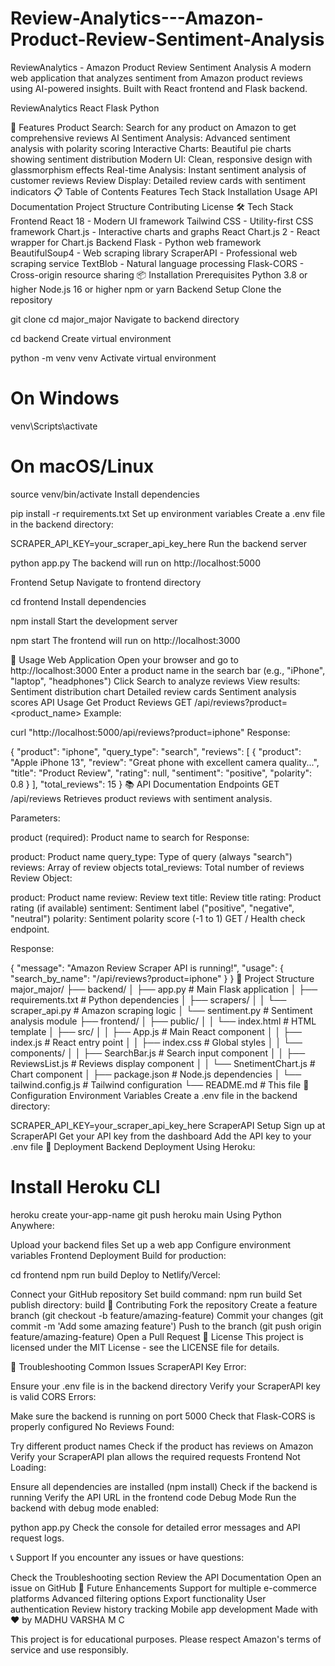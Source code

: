 # Review-Analytics---Amazon-Product-Review-Sentiment-Analysis
ReviewAnalytics - Amazon Product Review Sentiment Analysis
A modern web application that analyzes sentiment from Amazon product reviews using AI-powered insights. Built with React frontend and Flask backend.

ReviewAnalytics React Flask Python

🚀 Features
Product Search: Search for any product on Amazon to get comprehensive reviews
AI Sentiment Analysis: Advanced sentiment analysis with polarity scoring
Interactive Charts: Beautiful pie charts showing sentiment distribution
Modern UI: Clean, responsive design with glassmorphism effects
Real-time Analysis: Instant sentiment analysis of customer reviews
Review Display: Detailed review cards with sentiment indicators
📋 Table of Contents
Features
Tech Stack
Installation
Usage
API Documentation
Project Structure
Contributing
License
🛠 Tech Stack
Frontend
React 18 - Modern UI framework
Tailwind CSS - Utility-first CSS framework
Chart.js - Interactive charts and graphs
React Chart.js 2 - React wrapper for Chart.js
Backend
Flask - Python web framework
BeautifulSoup4 - Web scraping library
ScraperAPI - Professional web scraping service
TextBlob - Natural language processing
Flask-CORS - Cross-origin resource sharing
📦 Installation
Prerequisites
Python 3.8 or higher
Node.js 16 or higher
npm or yarn
Backend Setup
Clone the repository

git clone <repository-url>
cd major_major
Navigate to backend directory

cd backend
Create virtual environment

python -m venv venv
Activate virtual environment

# On Windows
venv\Scripts\activate

# On macOS/Linux
source venv/bin/activate
Install dependencies

pip install -r requirements.txt
Set up environment variables Create a .env file in the backend directory:

SCRAPER_API_KEY=your_scraper_api_key_here
Run the backend server

python app.py
The backend will run on http://localhost:5000

Frontend Setup
Navigate to frontend directory

cd frontend
Install dependencies

npm install
Start the development server

npm start
The frontend will run on http://localhost:3000

🎯 Usage
Web Application
Open your browser and go to http://localhost:3000
Enter a product name in the search bar (e.g., "iPhone", "laptop", "headphones")
Click Search to analyze reviews
View results:
Sentiment distribution chart
Detailed review cards
Sentiment analysis scores
API Usage
Get Product Reviews
GET /api/reviews?product=<product_name>
Example:

curl "http://localhost:5000/api/reviews?product=iphone"
Response:

{
  "product": "iphone",
  "query_type": "search",
  "reviews": [
    {
      "product": "Apple iPhone 13",
      "review": "Great phone with excellent camera quality...",
      "title": "Product Review",
      "rating": null,
      "sentiment": "positive",
      "polarity": 0.8
    }
  ],
  "total_reviews": 15
}
📚 API Documentation
Endpoints
GET /api/reviews
Retrieves product reviews with sentiment analysis.

Parameters:

product (required): Product name to search for
Response:

product: Product name
query_type: Type of query (always "search")
reviews: Array of review objects
total_reviews: Total number of reviews
Review Object:

product: Product name
review: Review text
title: Review title
rating: Product rating (if available)
sentiment: Sentiment label ("positive", "negative", "neutral")
polarity: Sentiment polarity score (-1 to 1)
GET /
Health check endpoint.

Response:

{
  "message": "Amazon Review Scraper API is running!",
  "usage": {
    "search_by_name": "/api/reviews?product=iphone"
  }
}
📁 Project Structure
major_major/
├── backend/
│   ├── app.py                 # Main Flask application
│   ├── requirements.txt      # Python dependencies
│   ├── scrapers/
│   │   └── scraper_api.py   # Amazon scraping logic
│   └── sentiment.py          # Sentiment analysis module
├── frontend/
│   ├── public/
│   │   └── index.html       # HTML template
│   ├── src/
│   │   ├── App.js           # Main React component
│   │   ├── index.js         # React entry point
│   │   ├── index.css        # Global styles
│   │   └── components/
│   │       ├── SearchBar.js      # Search input component
│   │       ├── ReviewsList.js   # Reviews display component
│   │       └── SnetimentChart.js # Chart component
│   ├── package.json         # Node.js dependencies
│   └── tailwind.config.js   # Tailwind configuration
└── README.md               # This file
🔧 Configuration
Environment Variables
Create a .env file in the backend directory:

SCRAPER_API_KEY=your_scraper_api_key_here
ScraperAPI Setup
Sign up at ScraperAPI
Get your API key from the dashboard
Add the API key to your .env file
🚀 Deployment
Backend Deployment
Using Heroku:

# Install Heroku CLI
heroku create your-app-name
git push heroku main
Using Python Anywhere:

Upload your backend files
Set up a web app
Configure environment variables
Frontend Deployment
Build for production:

cd frontend
npm run build
Deploy to Netlify/Vercel:

Connect your GitHub repository
Set build command: npm run build
Set publish directory: build
🤝 Contributing
Fork the repository
Create a feature branch (git checkout -b feature/amazing-feature)
Commit your changes (git commit -m 'Add some amazing feature')
Push to the branch (git push origin feature/amazing-feature)
Open a Pull Request
📝 License
This project is licensed under the MIT License - see the LICENSE file for details.

🐛 Troubleshooting
Common Issues
ScraperAPI Key Error:

Ensure your .env file is in the backend directory
Verify your ScraperAPI key is valid
CORS Errors:

Make sure the backend is running on port 5000
Check that Flask-CORS is properly configured
No Reviews Found:

Try different product names
Check if the product has reviews on Amazon
Verify your ScraperAPI plan allows the required requests
Frontend Not Loading:

Ensure all dependencies are installed (npm install)
Check if the backend is running
Verify the API URL in the frontend code
Debug Mode
Run the backend with debug mode enabled:

python app.py
Check the console for detailed error messages and API request logs.

📞 Support
If you encounter any issues or have questions:

Check the Troubleshooting section
Review the API Documentation
Open an issue on GitHub
🔮 Future Enhancements
 Support for multiple e-commerce platforms
 Advanced filtering options
 Export functionality
 User authentication
 Review history tracking
 Mobile app development
Made with ❤ by MADHU VARSHA M C

This project is for educational purposes. Please respect Amazon's terms of service and use responsibly.
